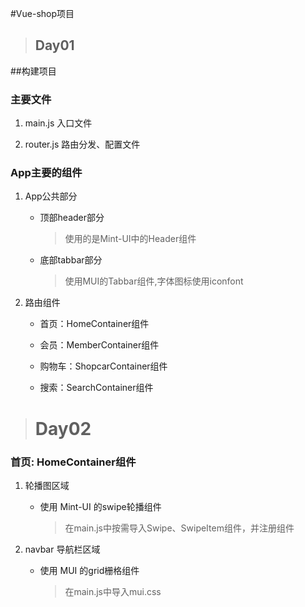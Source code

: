 #Vue-shop项目


>## Day01

##构建项目
### 主要文件
        
1. main.js 入口文件

2. router.js 路由分发、配置文件

### App主要的组件
1. App公共部分
    - 顶部header部分
        >使用的是Mint-UI中的Header组件
    - 底部tabbar部分
        >使用MUI的Tabbar组件,字体图标使用iconfont
            
2. 路由组件
    - 首页：HomeContainer组件
    
    - 会员：MemberContainer组件
    
    - 购物车：ShopcarContainer组件
    
    - 搜索：SearchContainer组件

># Day02

### 首页: HomeContainer组件

1. 轮播图区域 
    * 使用 Mint-UI 的swipe轮播组件
        >在main.js中按需导入Swipe、SwipeItem组件，并注册组件

2. navbar 导航栏区域
    - 使用 MUI 的grid栅格组件
        >在main.js中导入mui.css